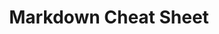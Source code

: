 ---
title: 'Markdown Cheat Sheet'
description: 'A quick reference to the Markdown syntax.'
link: 'https://www.markdownguide.org/cheat-sheet/'
imageURL: 'https://res.cloudinary.com/dc6mrv5cb/image/upload/v1700074019/personal-resources/cheatsheets/www.markdownguide.org_cheat-sheet__atfhnz.png'
---